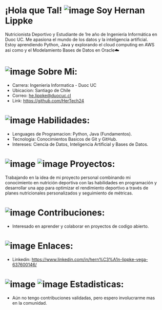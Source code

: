 # ¡Hola que Tal! ![image](https://github.com/user-attachments/assets/7f44c502-7df4-45e9-b147-f6eaa089d3da) Soy Hernan Lippke
Nutricionista Deportivo y Estudiante de 1re año de Ingeniería Informática en Duoc UC.  Me apasiona el mundo de los datos y la inteligencia artificial. Estoy aprendiendo Python, Java y explorando el cloud computing en AWS asi como y el Modelamiento Bases de Datos en Oracle☁️
# ![image](https://github.com/user-attachments/assets/5bbb21cf-dcbd-4b06-9bb0-be38152d0d5d) Sobre Mi:
* Carrera: Ingenieria Informatica - Duoc UC
* Ubicacion: Santiago de Chile
* Correo: he.lippke@duocuc.cl
* Link: https://github.com/HerTech24
# ![image](https://github.com/user-attachments/assets/c4fd46e1-020a-4541-8dd2-a5a4cae035c2) Habilidades:
* Lenguages de Programacion: Python, Java (Fundamentos).
* Tecnologia: Conocimientos Basicos de Git y GitHub.
* Intereses: Ciencia de Datos, Inteligencia Artificial y Bases de Datos.
# ![image](https://github.com/user-attachments/assets/3359ccab-72a3-405d-9156-78a46306399d) ![image](https://github.com/user-attachments/assets/4657ba04-4f15-4632-8b2a-e85a8cddfcb8) Proyectos:
Trabajando en la idea de mi proyecto personal combinando mi conocimiento en nutrición deportiva con las habilidades en programación y desarrollar una app para optimizar el rendimiento deportivo a través de planes nutricionales personalizados y seguimiento de métricas. 
# ![image](https://github.com/user-attachments/assets/3099265b-8894-4633-8f39-401f4a87d932) Contribuciones:
* Interesado en aprender y colaborar en proyectos de codigo abierto.
# ![image](https://github.com/user-attachments/assets/1e3d5b35-fe42-418c-a2e4-f05594df48f0) Enlaces:
* Linkedin: https://www.linkedin.com/in/hern%C3%A1n-lippke-vega-637600146/
# ![image](https://github.com/user-attachments/assets/71e8b038-68e0-492a-8ded-19a133b0ed6a) ![image](https://github.com/user-attachments/assets/85b3378a-7ddd-4fa8-b757-4dac395195e8) Estadisticas:
* Aún no tengo contribuciones validadas, pero espero involucrarme mas en la comunidad.
